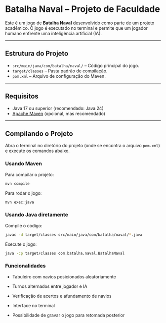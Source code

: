 # Batalha Naval – Projeto de Faculdade

Este é um jogo de **Batalha Naval** desenvolvido como parte de um projeto acadêmico. O jogo é executado no terminal e permite que um jogador humano enfrente uma inteligência artificial (IA).

---

## Estrutura do Projeto

- `src/main/java/com/batalha/naval/` – Código principal do jogo.
- `target/classes` – Pasta padrão de compilação.
- `pom.xml` – Arquivo de configuração do Maven.

---

## Requisitos

- Java 17 ou superior (recomendado: Java 24)
- [Apache Maven](https://maven.apache.org/) (opcional, mas recomendado)

---

## Compilando o Projeto


Abra o terminal no diretório do projeto (onde se encontra o arquivo `pom.xml`) e execute os comandos abaixo.


### Usando Maven

Para compilar o projeto:

```bash
mvn compile
```
Para rodar o jogo:

```bash
mvn exec:java
```
### Usando Java diretamente

Compile o código:

```bash
javac -d target/classes src/main/java/com/batalha/naval/*.java
```

Execute o jogo:

```bash
java -cp target/classes com.batalha.naval.BatalhaNaval
```

### Funcionalidades
- Tabuleiro com navios posicionados aleatoriamente

- Turnos alternados entre jogador e IA

- Verificação de acertos e afundamento de navios

- Interface no terminal

- Possibilidade de gravar o jogo para retomada posterior
